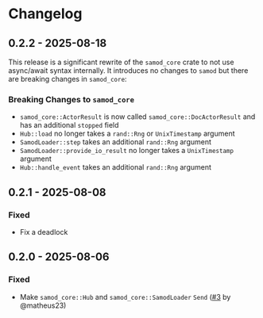 # Changelog

## 0.2.2 - 2025-08-18

This release is a significant rewrite of the `samod_core` crate to not use
async/await syntax internally. It introduces no changes to `samod` but there
are breaking changes in `samod_core`:

### Breaking Changes to `samod_core`

* `samod_core::ActorResult` is now called `samod_core::DocActorResult` and has
  an additional `stopped` field
* `Hub::load` no longer takes a `rand::Rng` or `UnixTimestamp` argument
* `SamodLoader::step` takes an additional `rand::Rng` argument
* `SamodLoader::provide_io_result` no longer takes a `UnixTimestamp` argument
* `Hub::handle_event` takes an additional `rand::Rng` argument

## 0.2.1 - 2025-08-08

### Fixed

* Fix a deadlock

## 0.2.0 - 2025-08-06

### Fixed

* Make `samod_core::Hub` and `samod_core::SamodLoader` `Send` ([#3](https://github.com/alexjg/samod/pull/3) by @matheus23)
